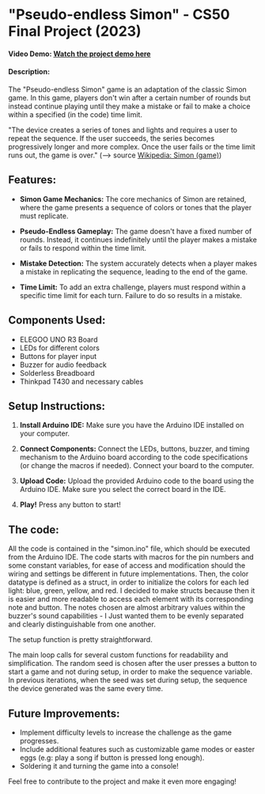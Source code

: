 # "Pseudo-endless Simon" - CS50 Final Project (2023)

#### Video Demo: [Watch the project demo here](https://youtu.be/7UwS4w6dhZY?si=QWqQyInxGT6QXB5y)

#### Description:
The "Pseudo-endless Simon" game is an adaptation of the classic Simon game. In this game, players don't win after a certain number of rounds but instead continue playing until they make a mistake or fail to make a choice within a specified (in the code) time limit.

"The device creates a series of tones and lights and requires a user to repeat the sequence. If the user succeeds, the series becomes progressively longer and more complex. Once the user fails or the time limit runs out, the game is over." (--> source [Wikipedia: Simon (game)](https://en.wikipedia.org/wiki/Simon_(game)))

## Features:
- **Simon Game Mechanics:** The core mechanics of Simon are retained, where the game presents a sequence of colors or tones that the player must replicate.

- **Pseudo-Endless Gameplay:** The game doesn't have a fixed number of rounds. Instead, it continues indefinitely until the player makes a mistake or fails to respond within the time limit.

- **Mistake Detection:** The system accurately detects when a player makes a mistake in replicating the sequence, leading to the end of the game.

- **Time Limit:** To add an extra challenge, players must respond within a specific time limit for each turn. Failure to do so results in a mistake.

## Components Used:
- ELEGOO UNO R3 Board
- LEDs for different colors
- Buttons for player input
- Buzzer for audio feedback
- Solderless Breadboard
- Thinkpad T430 and necessary cables

## Setup Instructions:
1. **Install Arduino IDE:** Make sure you have the Arduino IDE installed on your computer.

2. **Connect Components:** Connect the LEDs, buttons, buzzer, and timing mechanism to the Arduino board according to the code specifications (or change the macros if needed). Connect your board to the computer.

3. **Upload Code:** Upload the provided Arduino code to the board using the Arduino IDE. Make sure you select the correct board in the IDE.

4. **Play!** Press any button to start!

## The code:
All the code is contained in the "simon.ino" file, which should be executed from the Arduino IDE. The code starts with macros for the pin numbers and some constant variables, for ease of access and modification should the wiring and settings be different in future implementations. Then, the color datatype is defined as a struct, in order to initialize the colors for each led light: blue, green, yellow, and red. I decided to make structs because then it is easier and more readable to access each element with its corresponding note and button. The notes chosen are almost arbitrary values within the buzzer's sound capabilities - I Just wanted them to be evenly separated and clearly distinguishable from one another.

The setup function is pretty straightforward.

The main loop calls for several custom functions for readability and simplification. The random seed is chosen after the user presses a button to start a game and not during setup, in order to make the sequence variable. In previous iterations, when the seed was set during setup, the sequence the device generated was the same every time.

## Future Improvements:
- Implement difficulty levels to increase the challenge as the game progresses.
- Include additional features such as customizable game modes or easter eggs (e.g: play a song if button is pressed long enough).
- Soldering it and turning the game into a console!

Feel free to contribute to the project and make it even more engaging!


